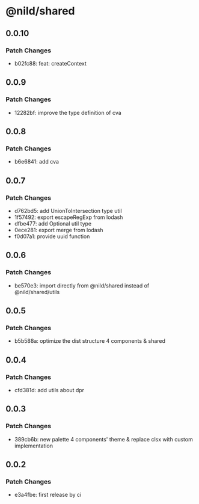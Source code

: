# @nild/shared

## 0.0.10

### Patch Changes

- b02fc88: feat: createContext

## 0.0.9

### Patch Changes

- 12282bf: improve the type definition of cva

## 0.0.8

### Patch Changes

- b6e6841: add cva

## 0.0.7

### Patch Changes

- d762bd5: add UnionToIntersection type util
- 1f57492: export escapeRegExp from lodash
- dfbe477: add Optional util type
- 0ece281: export merge from lodash
- f0d07a1: provide uuid function

## 0.0.6

### Patch Changes

- be570e3: import directly from @nild/shared instead of @nild/shared/utils

## 0.0.5

### Patch Changes

- b5b588a: optimize the dist structure 4 components & shared

## 0.0.4

### Patch Changes

- cfd381d: add utils about dpr

## 0.0.3

### Patch Changes

- 389cb6b: new palette 4 components' theme & replace clsx with custom implementation

## 0.0.2

### Patch Changes

- e3a4fbe: first release by ci
